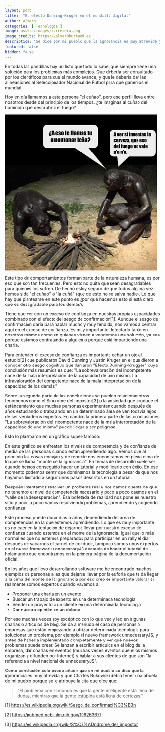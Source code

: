 ```yaml
---
layout: post
title:  "El efecto Dunning-Kruger en el mundillo digital"
author: alvaro
categories: [ Tecnología ]
image: assets/images/carretera.png
image_credits: https://alvar0hurtad0.es
description: "Se dice por mi pueblo que la ignorancia es muy atrevida y ahora que cualquiera tiene redes sociales a mano es fácil darse cuenta de que es así."
featured: false
hidden: false
---
```


En todas las pandillas hay un listo que todo lo sabe, que siempre tiene una solución para los problemas más complejos. Que debería ser consultado por los científicos para que el mundo avance, y que le debería dar las alineaciones al Seleccionador Nacional de Fútbol para que ganemos el mundial.

Hoy en día llamamos a esta persona "el cuñao", pero ese perfil lleva entre nosotros desde del principio de los tiempos. ¿te imaginas al cuñao del homínido que descrubrió el fuego?

<p class="centered">
    <img src="/assets/images/cunao-descubriendo-fuego.png" alt="Dos homínidos descubriendo el fuego y uno de ellos increpando al otro." />
</p>

Este tipo de comportamientos forman parte de la naturaleza humana, es por eso que son tan frecuentes. Pero esto no quita que sean desagradables para quienes los sufren. De hecho estoy seguro de que todos alguna vez hemos sido "el cuñao" o "la cuñá" (que de esto no se salva nadie). Lo que hay que plantearse en este punto es ¿por qué hacemos esto si está claro que es desagradable para los demás?.

Tiene que ver con un exceso de confianza en nuestras propias capacidades combinado con el efecto del sesgo de confirmación[1]. Aunque el sesgo de confirmación daría para hablar mucho y muy tendido, nos vamos a centrar aquí en el exceso de confianza. Es muy importante detectarlo tanto en nosotros mismos como en quienes vienen a vendernos una solución, ya sea porque estamos contratando a alguien o porque está impartiendo una charla.

Para entender el exceso de confianza es importante echar un ojo al estudio[2] que publicaron David Dunning y Justin Kruger en el que dieron a conocer otro sesgo cognitivo que llamaron "Efecto Dunning-Krugger" cuya conclusión más resumida es que: "La sobrevaloración del incompetente nace de la mala interpretación de la capacidad de uno mismo. La infravaloración del competente nace de la mala interpretación de la capacidad de los demás."

Sobre la segunda parte de las conclusiones se pueden relacionar otros fenómenos como el Síndrome del impostor[3] o la ansiedad que produce el estáncamiento que muchas personas experimentan cuando después de años estudiando o trabajando en un determinado área se ven todavía lejos de ser verdaderos expertos. En cambio la primera parte de las conclusiones "La sobrevaloración del incompetente nace de la mala interpretación de la capacidad de uno mismo" puede llegar a ser peligrosa.

Esto lo plasmaron en un gráfico super-famoso:

En este gráfico se enfrentan los niveles de competencia y de confianza de media de las personas cuando están aprendiendo algo. Vemos que al principio las cosas encajan y de repente nos encontramos en plena cima de lo que se llama "monte de la ignorancia". En temas de desarrollo suele ser cuando hemos conseguido hacer un tutorial y modificarlo con éxito. En ese momento podemos sentir que dominamos la tecnología a pesar de que nos hayamos limitado a seguir unos pasos descritos en un tutorial.

Después intentamos resolver un problema real y nos damos cuenta de que no tenemos el nivel de competencia necesario y poco a poco caemos en el "valle de la desesperación". Esa bofetada de realidad nos pone en nuestro sitio y poco a poco vamos resolviendo problemas, aprendiendo y cogiendo confianza.

Este proceso puede durar días o años, dependiendo del área de competencias en la que estemos aprendiendo. Lo que es muy importante es no caer en la tentación de dejarnos llevar por nuestro exceso de confianza cuando estemos en el monte de la ignorancia. Igual que lo más normal es que no estemos preparados para participar en un rally el día después de sacarnos el carnet de conducir, tampoco somos unos expertos en el nuevo framework unnecessaryJS después de hacer el tutorial de holamundo que encontramos en la primera página de la documentación oficial.

En los años que llevo desarrollando software me he encontrado muchos ejemplos de personas a las que dejarse llevar por la euforia que te da llegar a la cima del monte de la ignorancia por eso creo es importante valorar si realmente somos expertos cuando vayamos a:
 * Proponer una charla en un evento
 * Buscar un trabajo de experto en una determinada tecnología
 * Vender un proyecto a un cliente en una determinada tecnología
 * Dar nuestra opinión en un debate

Por eso muchas veces soy excéptico con lo que veo y leo en algunas charlas o artículos de blog. Se da a menudo el caso de personas o empresas que están empezando a utilizar determinada tecnología para solucionar un problema, por ejemplo el nuevo framework unnecessaryJS, y antes de haberla implementado completamente y ver qué nuevos problemas puede crear. Se lanzan a escribir artículos en el blog de la empresa, dar charlas en eventos (muchas veces eventos que ellos mismos organizan y difunden por Internet) y hablar a sus clientes de que son "la referencia a nivel nacional de unnecesaryJS".

Como conclusión solo puedo añadir que en mi pueblo se dice que la ignorancia es muy atrevida y que Charles Bukowski debía tener una abuela de mi pueblo porque se le atribuye la cita que dice que:

<blockquote>"El problema con el mundo es que la gente inteligente está llena de dudas, mientras que la gente estúpida está llena de certezas."</blockquote>



[1] https://es.wikipedia.org/wiki/Sesgo_de_confirmaci%C3%B3n

[2] https://pubmed.ncbi.nlm.nih.gov/10626367/

[3] https://es.wikipedia.org/wiki/S%C3%ADndrome_del_impostor
